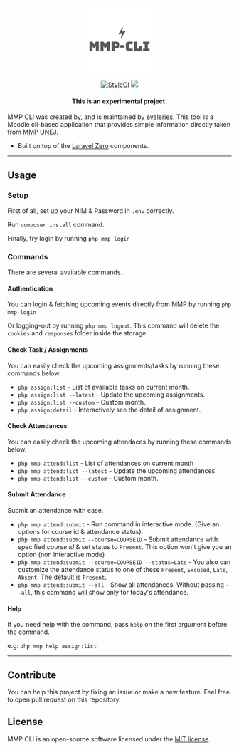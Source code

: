 <p align="center">
    <img title="MMP CLI" height="150" src="https://github.com/evaleries/mmp-cli/blob/master/assets/logo.png?raw=true" />
</p>

<p align="center">
    <a href="https://github.styleci.io/repos/303184310?branch=master"><img src="https://github.styleci.io/repos/303184310/shield?branch=master" alt="StyleCI"></a>
    <a href="https://www.codacy.com/gh/evaleries/mmp-cli/dashboard?utm_source=github.com&amp;utm_medium=referral&amp;utm_content=evaleries/mmp-cli&amp;utm_campaign=Badge_Grade"><img src="https://img.shields.io/codacy/grade/48f2da43d1504cce89e37b7783af953b?style=flat-square"/></a>
</p>

<h4> <center>This is an <bold>experimental project</bold>. </center></h4>

MMP CLI was created by, and is maintained by [evaleries](https://github.com/evaleries). This tool is a Moodle cli-based application that provides simple information directly taken from [MMP UNEJ](https://mmp.unej.ac.id/).

-   Built on top of the [Laravel Zero](https://laravel-zero.com) components.

* * *

## Usage

### Setup

First of all, set up your NIM & Password in `.env` correctly.

Run `composer install` command.

Finally, try login by running `php mmp login`

### Commands

There are several available commands.

#### Authentication

You can login & fetching upcoming events directly from MMP by running `php mmp login`

Or logging-out by running `php mmp logout`. This command will delete the `cookies` and `responses` folder inside the storage.

#### Check Task / Assignments

You can easily check the upcoming assignments/tasks by running these commands below.

-   `php assign:list` - List of available tasks on current month.
-   `php assign:list --latest` - Update the upcoming assignments.
-   `php assign:list --custom` - Custom month.
-   `php assign:detail` - Interactively see the detail of assignment.

#### Check Attendances

You can easily check the upcoming attendaces by running these commands below.

-   `php mmp attend:list` - List of attendances on current month
-   `php mmp attend:list --latest` - Update the upcoming attendances
-   `php mmp attend:list --custom` - Custom month.

#### Submit Attendance

Submit an attendance with ease.

-   `php mmp attend:submit` - Run command in interactive mode. (Give an options for course id & attendance status).
-   `php mmp attend:submit --course=COURSEID` - Submit attendance with specified _course id_ & set status to `Present`. This option won't give you an option (non interactive mode)
-   `php mmp attend:submit --course=COURSEID --status=Late` - You also can customize the attendance status to one of these `Present`, `Excused`, `Late`, `Absent`. The default is `Present`.
-   `php mmp attend:submit --all` - Show all attendances. Without passing `--all`, this command will show only for today's attendance.

#### Help

If you need help with the command, pass `help` on the first argument before the command.

e.g: `php mmp help assign:list`

* * *

## Contribute

You can help this project by fixing an issue or make a new feature.
Feel free to open pull request on this repository.

## License

MMP CLI is an open-source software licensed under the [MIT license](https://github.com/evaleries/mmp-cli/blob/master/LICENSE.md).

